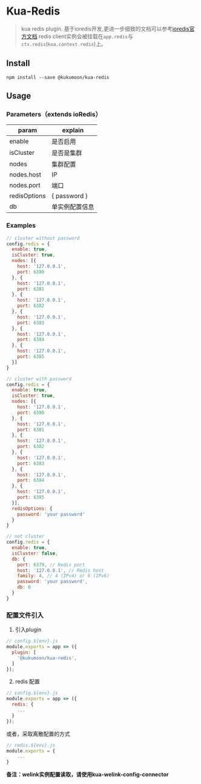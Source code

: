 # Kua-Redis

>kua redis plugin.
>基于ioredis开发,更进一步细致的文档可以参考[ioredis官方文档](https://github.com/luin/ioredis)
>redis client实例会被挂载在`app.redis`与`ctx.redis`(`koa.context.redis`)上。

## Install

```shell script
npm install --save @kukumoon/kua-redis
``` 

## Usage

### Parameters（extends ioRedis）
param | explain
----|----
enable | 是否启用
isCluster | 是否是集群
nodes | 集群配置
nodes.host | IP 
nodes.port | 端口
redisOptions | { password }
db | 单实例配置信息

### Examples
```js
// cluster without password
config.redis = {
  enable: true,
  isCluster: true,
  nodes: [{
    host: '127.0.0.1',
    port: 6380
  }, {
    host: '127.0.0.1',
    port: 6381
  }, {
    host: '127.0.0.1',
    port: 6382
  }, {
    host: '127.0.0.1',
    port: 6383
  }, {
    host: '127.0.0.1',
    port: 6384
  }, {
    host: '127.0.0.1',
    port: 6385
  }]
}

// cluster with password
config.redis = {
  enable: true,
  isCluster: true,
  nodes: [{
    host: '127.0.0.1',
    port: 6380
  }, {
    host: '127.0.0.1',
    port: 6381
  }, {
    host: '127.0.0.1',
    port: 6382
  }, {
    host: '127.0.0.1',
    port: 6383
  }, {
    host: '127.0.0.1',
    port: 6384
  }, {
    host: '127.0.0.1',
    port: 6385
  }],
  redisOptions: {
    password: 'your password'
  }
}

// not cluster
config.redis = {
  enable: true,
  isCluster: false,
  db: {
    port: 6379, // Redis port
    host: '127.0.0.1', // Redis host
    family: 4, // 4 (IPv4) or 6 (IPv6)
    password: 'your password',
    db: 0
  }
}
```

### 配置文件引入
1. 引入plugin
```js
// config.${env}.js
module.exports = app => ({
  plugin: [
    '@kukumoon/kua-redis',
  ]
});
```

2. redis 配置
```js
// config.${env}.js
module.exports = app => ({
  redis: {
    ...  
  } 
});
```
或者，采取离散配置的方式
```js
// redis.${env}.js
module.exports = {
    ...
}
```

**备注：welink实例配置读取，请使用kua-welink-config-connector**
